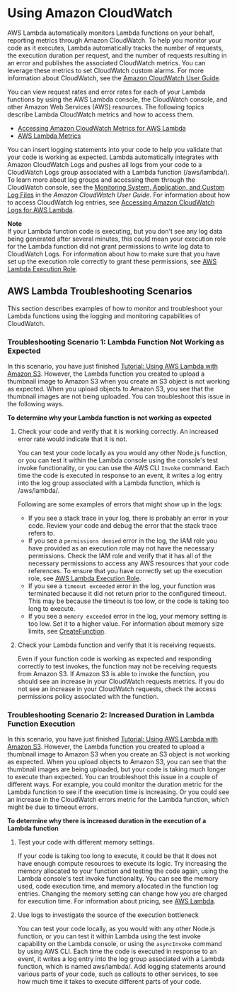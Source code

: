 # Using Amazon CloudWatch<a name="monitoring-functions"></a>

AWS Lambda automatically monitors Lambda functions on your behalf, reporting metrics through Amazon CloudWatch\. To help you monitor your code as it executes, Lambda automatically tracks the number of requests, the execution duration per request, and the number of requests resulting in an error and publishes the associated CloudWatch metrics\. You can leverage these metrics to set CloudWatch custom alarms\. For more information about CloudWatch, see the [Amazon CloudWatch User Guide](https://docs.aws.amazon.com/AmazonCloudWatch/latest/DeveloperGuide/)\.

You can view request rates and error rates for each of your Lambda functions by using the AWS Lambda console, the CloudWatch console, and other Amazon Web Services \(AWS\) resources\. The following topics describe Lambda CloudWatch metrics and how to access them\.
+ [Accessing Amazon CloudWatch Metrics for AWS Lambda](monitoring-functions-access-metrics.md)
+ [AWS Lambda Metrics](monitoring-functions-metrics.md)

You can insert logging statements into your code to help you validate that your code is working as expected\. Lambda automatically integrates with Amazon CloudWatch Logs and pushes all logs from your code to a CloudWatch Logs group associated with a Lambda function \(/aws/lambda/*<function name>*\)\. To learn more about log groups and accessing them through the CloudWatch console, see the [Monitoring System, Application, and Custom Log Files](https://docs.aws.amazon.com/AmazonCloudWatch/latest/DeveloperGuide/WhatIsCloudWatchLogs.html) in the *Amazon CloudWatch User Guide*\. For information about how to access CloudWatch log entries, see [Accessing Amazon CloudWatch Logs for AWS Lambda](monitoring-functions-logs.md)\.

**Note**  
If your Lambda function code is executing, but you don't see any log data being generated after several minutes, this could mean your execution role for the Lambda function did not grant permissions to write log data to CloudWatch Logs\. For information about how to make sure that you have set up the execution role correctly to grant these permissions, see [AWS Lambda Execution Role](lambda-intro-execution-role.md)\.

## AWS Lambda Troubleshooting Scenarios<a name="monitoring-functions-troubleshooting"></a>

 This section describes examples of how to monitor and troubleshoot your Lambda functions using the logging and monitoring capabilities of CloudWatch\. 

### Troubleshooting Scenario 1: Lambda Function Not Working as Expected<a name="monitoring-functions-troubleshooting-one"></a>

 In this scenario, you have just finished [Tutorial: Using AWS Lambda with Amazon S3](with-s3-example.md)\. However, the Lambda function you created to upload a thumbnail image to Amazon S3 when you create an S3 object is not working as expected\. When you upload objects to Amazon S3, you see that the thumbnail images are not being uploaded\. You can troubleshoot this issue in the following ways\. 

**To determine why your Lambda function is not working as expected**

1. Check your code and verify that it is working correctly\. An increased error rate would indicate that it is not\.

   You can test your code locally as you would any other Node\.js function, or you can test it within the Lambda console using the console's test invoke functionality, or you can use the AWS CLI `Invoke` command\. Each time the code is executed in response to an event, it writes a log entry into the log group associated with a Lambda function, which is /aws/lambda/*<function name>*\. 

   Following are some examples of errors that might show up in the logs:
   + If you see a stack trace in your log, there is probably an error in your code\. Review your code and debug the error that the stack trace refers to\.
   + If you see a `permissions denied` error in the log, the IAM role you have provided as an execution role may not have the necessary permissions\. Check the IAM role and verify that it has all of the necessary permissions to access any AWS resources that your code references\. To ensure that you have correctly set up the execution role, see [AWS Lambda Execution Role](lambda-intro-execution-role.md)\.
   +  If you see a `timeout exceeded` error in the log, your function was terminated because it did not return prior to the configured timeout\. This may be because the timeout is too low, or the code is taking too long to execute\.
   +  If you see a `memory exceeded` error in the log, your memory setting is too low\. Set it to a higher value\. For information about memory size limits, see [CreateFunction](API_CreateFunction.md)\.

1. Check your Lambda function and verify that it is receiving requests\. 

    Even if your function code is working as expected and responding correctly to test invokes, the function may not be receiving requests from Amazon S3\. If Amazon S3 is able to invoke the function, you should see an increase in your CloudWatch requests metrics\. If you do not see an increase in your CloudWatch requests, check the access permissions policy associated with the function\.

### Troubleshooting Scenario 2: Increased Duration in Lambda Function Execution<a name="monitoring-functions-troubleshooting-two"></a>

 In this scenario, you have just finished [Tutorial: Using AWS Lambda with Amazon S3](with-s3-example.md)\. However, the Lambda function you created to upload a thumbnail image to Amazon S3 when you create an S3 object is not working as expected\. When you upload objects to Amazon S3, you can see that the thumbnail images are being uploaded, but your code is taking much longer to execute than expected\. You can troubleshoot this issue in a couple of different ways\. For example, you could monitor the duration metric for the Lambda function to see if the execution time is increasing\. Or you could see an increase in the CloudWatch errors metric for the Lambda function, which might be due to timeout errors\.

**To determine why there is increased duration in the execution of a Lambda function**

1. Test your code with different memory settings\.

   If your code is taking too long to execute, it could be that it does not have enough compute resources to execute its logic\. Try increasing the memory allocated to your function and testing the code again, using the Lambda console's test invoke functionality\. You can see the memory used, code execution time, and memory allocated in the function log entries\. Changing the memory setting can change how you are charged for execution time\. For information about pricing, see [AWS Lambda](https://aws.amazon.com/lambda/)\.

1. Use logs to investigate the source of the execution bottleneck

   You can test your code locally, as you would with any other Node\.js function, or you can test it within Lambda using the test invoke capability on the Lambda console, or using the `asyncInvoke` command by using AWS CLI\. Each time the code is executed in response to an event, it writes a log entry into the log group associated with a Lambda function, which is named aws/lambda/*<function name>*\. Add logging statements around various parts of your code, such as callouts to other services, to see how much time it takes to execute different parts of your code\. 
